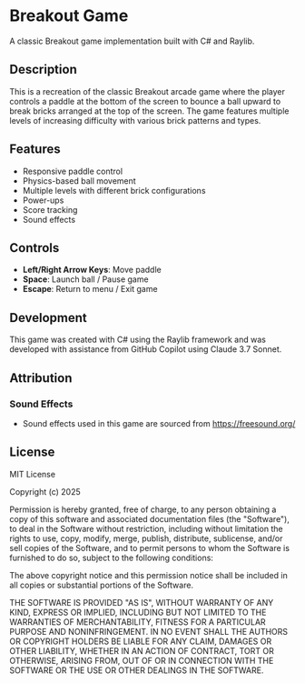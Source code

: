 # Breakout Game

A classic Breakout game implementation built with C# and Raylib.

## Description

This is a recreation of the classic Breakout arcade game where the player controls a paddle at the bottom of the screen to bounce a ball upward to break bricks arranged at the top of the screen. The game features multiple levels of increasing difficulty with various brick patterns and types.

## Features

- Responsive paddle control
- Physics-based ball movement
- Multiple levels with different brick configurations
- Power-ups
- Score tracking
- Sound effects

## Controls

- **Left/Right Arrow Keys**: Move paddle
- **Space**: Launch ball / Pause game
- **Escape**: Return to menu / Exit game

## Development

This game was created with C# using the Raylib framework and was developed with assistance from GitHub Copilot using Claude 3.7 Sonnet.

## Attribution

### Sound Effects

- Sound effects used in this game are sourced from https://freesound.org/

## License

MIT License

Copyright (c) 2025

Permission is hereby granted, free of charge, to any person obtaining a copy
of this software and associated documentation files (the "Software"), to deal
in the Software without restriction, including without limitation the rights
to use, copy, modify, merge, publish, distribute, sublicense, and/or sell
copies of the Software, and to permit persons to whom the Software is
furnished to do so, subject to the following conditions:

The above copyright notice and this permission notice shall be included in all
copies or substantial portions of the Software.

THE SOFTWARE IS PROVIDED "AS IS", WITHOUT WARRANTY OF ANY KIND, EXPRESS OR
IMPLIED, INCLUDING BUT NOT LIMITED TO THE WARRANTIES OF MERCHANTABILITY,
FITNESS FOR A PARTICULAR PURPOSE AND NONINFRINGEMENT. IN NO EVENT SHALL THE
AUTHORS OR COPYRIGHT HOLDERS BE LIABLE FOR ANY CLAIM, DAMAGES OR OTHER
LIABILITY, WHETHER IN AN ACTION OF CONTRACT, TORT OR OTHERWISE, ARISING FROM,
OUT OF OR IN CONNECTION WITH THE SOFTWARE OR THE USE OR OTHER DEALINGS IN THE
SOFTWARE.
